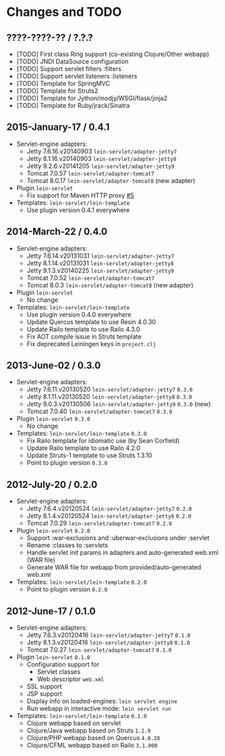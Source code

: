 # Changes and TODO


## ????-????-?? / ?.?.?

* [TODO] First class Ring support (co-existing Clojure/Other webapp)
* [TODO] JNDI DataSource configuration
* [TODO] Support servlet filters :filters
* [TODO] Support servlet listeners :listeners
* [TODO] Template for SpringMVC
* [TODO] Template for Struts2
* [TODO] Template for Jython/modjy/WSGI/flask/jinja2
* [TODO] Template for Ruby/jrack/Sinatra


## 2015-January-17 / 0.4.1

* Servlet-engine adapters:
  * Jetty 7.6.16.v20140903 `lein-servlet/adapter-jetty7`
  * Jetty 8.1.16.v20140903 `lein-servlet/adapter-jetty8`
  * Jetty 9.2.6.v20141205  `lein-servlet/adapter-jetty9`
  * Tomcat 7.0.57 `lein-servlet/adapter-tomcat7`
  * Tomcat 8.0.17 `lein-servlet/adapter-tomcat8` (new adapter)
* Plugin `lein-servlet`
  * Fix support for Maven HTTP proxy [#5](https://github.com/kumarshantanu/lein-servlet/pull/5)
* Templates: `lein-servlet/lein-template`
  * Use plugin version 0.4.1 everywhere

## 2014-March-22 / 0.4.0

* Servlet-engine adapters:
  * Jetty 7.6.14.v20131031 `lein-servlet/adapter-jetty7`
  * Jetty 8.1.14.v20131031 `lein-servlet/adapter-jetty8`
  * Jetty 9.1.3.v20140225  `lein-servlet/adapter-jetty9`
  * Tomcat 7.0.52 `lein-servlet/adapter-tomcat7`
  * Tomcat 8.0.3 `lein-servlet/adapter-tomcat8` (new adapter)
* Plugin `lein-servlet`
  * No change
* Templates: `lein-servlet/lein-template`
  * Use plugin version 0.4.0 everywhere
  * Update Quercus template to use Resin 4.0.30
  * Update Railo template to use Railo 4.3.0
  * Fix AOT compile issue in Struts template
  * Fix deprecated Leiningen keys in `project.clj`


## 2013-June-02 / 0.3.0

* Servlet-engine adapters:
  * Jetty 7.6.11.v20130520 `lein-servlet/adapter-jetty7` `0.3.0`
  * Jetty 8.1.11.v20130520 `lein-servlet/adapter-jetty8` `0.3.0`
  * Jetty 9.0.3.v20130506  `lein-servlet/adapter-jetty9` `0.3.0` (new)
  * Tomcat 7.0.40 `lein-servlet/adapter-tomcat7` `0.3.0`
* Plugin `lein-servlet` `0.3.0`
  * No change
* Templates: `lein-servlet/lein-template` `0.3.0`
  * Fix Railo template for idiomatic use (by Sean Corfield)
  * Update Railo template to use Railo 4.2.0
  * Update Struts-1 template to use Struts 1.3.10
  * Point to plugin version `0.3.0`


## 2012-July-20 / 0.2.0

* Servlet-engine adapters:
  * Jetty 7.6.4.v20120524 `lein-servlet/adapter-jetty7` `0.2.0`
  * Jetty 8.1.4.v20120524 `lein-servlet/adapter-jetty8` `0.2.0`
  * Tomcat 7.0.29 `lein-servlet/adapter-tomcat7` `0.2.0`
* Plugin `lein-servlet` `0.2.0`
  * Support :war-exclusions and :uberwar-exclusions under :servlet
  * Rename :classes to :servlets
  * Handle servlet init params in adapters and auto-generated web.xml (WAR file)
  * Generate WAR file for webapp from provided/auto-generated web.xml
* Templates: `lein-servlet/lein-template` `0.2.0`
  * Point to plugin version `0.2.0`


## 2012-June-17 / 0.1.0

* Servlet-engine adapters:
  * Jetty 7.6.3.v20120416 `lein-servlet/adapter-jetty7` `0.1.0`
  * Jetty 8.1.3.v20120416 `lein-servlet/adapter-jetty8` `0.1.0`
  * Tomcat 7.0.27 `lein-servlet/adapter-tomcat7` `0.1.0`
* Plugin `lein-servlet` `0.1.0`
  * Configuration support for
    * Servlet classes
    * Web descriptor `web.xml`
  * SSL support
  * JSP support
  * Display info on loaded-engines: `lein servlet engine`
  * Run webapp in interactive mode: `lein servlet run`
* Templates: `lein-servlet/lein-template` `0.1.0`
  * Clojure webapp based on servlet
  * Clojure/Java webapp based on Struts `1.2.9`
  * Clojure/PHP webapp based on Quercus `4.0.28`
  * Clojure/CFML webapp based on Railo `3.1.000`

